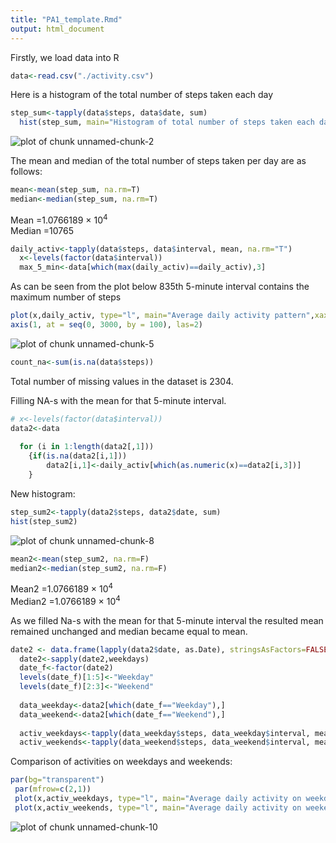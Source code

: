 ```yaml
---
title: "PA1_template.Rmd"
output: html_document
---
```


Firstly, we load data into R


```r
data<-read.csv("./activity.csv")
```

Here is a histogram of the total number of steps taken each day


```r
step_sum<-tapply(data$steps, data$date, sum)
  hist(step_sum, main="Histogram of total number of steps taken each day")
```

![plot of chunk unnamed-chunk-2](figure/unnamed-chunk-2-1.png) 

The mean and median of the total number of steps taken per day are as follows:

```r
mean<-mean(step_sum, na.rm=T)
median<-median(step_sum, na.rm=T)
```
Mean =1.0766189 &times; 10<sup>4</sup>  
Median =10765



```r
daily_activ<-tapply(data$steps, data$interval, mean, na.rm="T")
  x<-levels(factor(data$interval))
  max_5_min<-data[which(max(daily_activ)==daily_activ),3]
```
As can be seen from the plot below 835th 5-minute interval contains the maximum number of steps


```r
plot(x,daily_activ, type="l", main="Average daily activity pattern",xaxt="n")
axis(1, at = seq(0, 3000, by = 100), las=2)
```

![plot of chunk unnamed-chunk-5](figure/unnamed-chunk-5-1.png) 


```r
count_na<-sum(is.na(data$steps))
```

Total number of missing values in the dataset is 2304.

Filling NA-s with the mean for that 5-minute interval.

```r
# x<-levels(factor(data$interval))
data2<-data
  
  for (i in 1:length(data2[,1]))
    {if(is.na(data2[i,1]))
        data2[i,1]<-daily_activ[which(as.numeric(x)==data2[i,3])]
    }
```

New histogram:


```r
step_sum2<-tapply(data2$steps, data2$date, sum)
hist(step_sum2)
```

![plot of chunk unnamed-chunk-8](figure/unnamed-chunk-8-1.png) 

```r
mean2<-mean(step_sum2, na.rm=F)
median2<-median(step_sum2, na.rm=F)
```

Mean2 =1.0766189 &times; 10<sup>4</sup>  
Median2 =1.0766189 &times; 10<sup>4</sup>

As we filled Na-s with the mean for that 5-minute interval the resulted mean remained unchanged and median became equal to mean.


```r
date2 <- data.frame(lapply(data2$date, as.Date), stringsAsFactors=FALSE)
  date2<-sapply(date2,weekdays)
  date_f<-factor(date2)
  levels(date_f)[1:5]<-"Weekday"
  levels(date_f)[2:3]<-"Weekend"
  
  data_weekday<-data2[which(date_f=="Weekday"),]
  data_weekend<-data2[which(date_f=="Weekend"),]
  
  activ_weekdays<-tapply(data_weekday$steps, data_weekday$interval, mean, na.rm="T")
  activ_weekends<-tapply(data_weekend$steps, data_weekend$interval, mean, na.rm="T")
```
Comparison of activities on weekdays and weekends:


```r
par(bg="transparent")
 par(mfrow=c(2,1))
 plot(x,activ_weekdays, type="l", main="Average daily activity on weekdays",xlab="interval",ylab="number of steps")
 plot(x,activ_weekends, type="l", main="Average daily activity on weekends",xlab="interval",ylab="number of steps")
```

![plot of chunk unnamed-chunk-10](figure/unnamed-chunk-10-1.png) 

